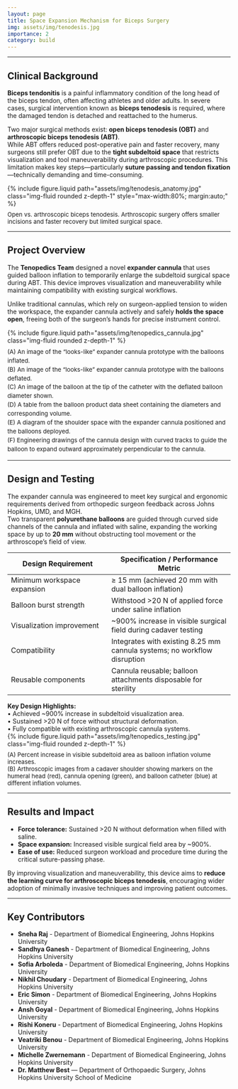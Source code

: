 ```yaml
---
layout: page
title: Space Expansion Mechanism for Biceps Surgery
img: assets/img/tenodesis.jpg
importance: 2
category: build
---
```

---
## Clinical Background

**Biceps tendonitis** is a painful inflammatory condition of the long head of the biceps tendon, often affecting athletes and older adults. In severe cases, surgical intervention known as **biceps tenodesis** is required, where the damaged tendon is detached and reattached to the humerus.  

Two major surgical methods exist: **open biceps tenodesis (OBT)** and **arthroscopic biceps tenodesis (ABT)**.  
While ABT offers reduced post-operative pain and faster recovery, many surgeons still prefer OBT due to the **tight subdeltoid space** that restricts visualization and tool maneuverability during arthroscopic procedures. This limitation makes key steps—particularly **suture passing and tendon fixation**—technically demanding and time-consuming.

<div class="row justify-content-center mt-4">
  <div class="col-sm-8 text-center">
    {% include figure.liquid 
      path="assets/img/tenodesis_anatomy.jpg"
      class="img-fluid rounded z-depth-1"
      style="max-width:80%; margin:auto;" 
    %}
    <div class="caption" style="font-size:0.95em; color:var(--global-text-color-light); margin-top:0.6em;">
      Open vs. arthroscopic biceps tenodesis. Arthroscopic surgery offers smaller incisions and faster recovery but limited surgical space.
    </div>
  </div>
</div>

---

## Project Overview

The **Tenopedics Team** designed a novel **expander cannula** that uses guided balloon inflation to temporarily enlarge the subdeltoid surgical space during ABT. This device improves visualization and maneuverability while maintaining compatibility with existing surgical workflows.

Unlike traditional cannulas, which rely on surgeon-applied tension to widen the workspace, the expander cannula actively and safely **holds the space open**, freeing both of the surgeon’s hands for precise instrument control.

<div class="row justify-content-center mt-4">
  <div class="col-sm-10 text-center">
    {% include figure.liquid 
      path="assets/img/tenopedics_cannula.jpg"
      class="img-fluid rounded z-depth-1"
    %}
    <div class="caption" style="font-size:0.95em; color:var(--global-text-color-light); margin-top:0.6em; line-height:1.5;">
      (A) An image of the “looks-like” expander cannula prototype with the balloons inflated.<br>
      (B) An image of the “looks-like” expander cannula prototype with the balloons deflated.<br>
      (C) An image of the balloon at the tip of the catheter with the deflated balloon diameter shown.<br>
      (D) A table from the balloon product data sheet containing the diameters and corresponding volume.<br>
      (E) A diagram of the shoulder space with the expander cannula positioned and the balloons deployed.<br>
      (F) Engineering drawings of the cannula design with curved tracks to guide the balloon to expand outward approximately perpendicular to the cannula.
    </div>
  </div>
</div>

---

## Design and Testing

The expander cannula was engineered to meet key surgical and ergonomic requirements derived from orthopedic surgeon feedback across Johns Hopkins, UMD, and MGH.  
Two transparent **polyurethane balloons** are guided through curved side channels of the cannula and inflated with saline, expanding the working space by up to **20 mm** without obstructing tool movement or the arthroscope’s field of view.

<div class="table-responsive mt-4 mb-4">
  <table class="table table-bordered accent-table">
    <thead>
      <tr>
        <th style="width:45%;">Design Requirement</th>
        <th style="width:55%;">Specification / Performance Metric</th>
      </tr>
    </thead>
    <tbody>
      <tr>
        <td>Minimum workspace expansion</td>
        <td>≥ 15 mm (achieved 20 mm with dual balloon inflation)</td>
      </tr>
      <tr>
        <td>Balloon burst strength</td>
        <td>Withstood >20 N of applied force under saline inflation</td>
      </tr>
      <tr>
        <td>Visualization improvement</td>
        <td>~900% increase in visible surgical field during cadaver testing</td>
      </tr>
      <tr>
        <td>Compatibility</td>
        <td>Integrates with existing 8.25 mm cannula systems; no workflow disruption</td>
      </tr>
      <tr>
        <td>Reusable components</td>
        <td>Cannula reusable; balloon attachments disposable for sterility</td>
      </tr>
    </tbody>
  </table>
</div>

<div class="highlight-box">
  <strong>Key Design Highlights:</strong><br>
  • Achieved ~900% increase in subdeltoid visualization area.<br>
  • Sustained >20 N of force without structural deformation.<br>
  • Fully compatible with existing arthroscopic cannula systems.
</div>

<div class="row justify-content-center mt-4">
  <div class="col-sm-10 text-center">
    {% include figure.liquid 
      path="assets/img/tenopedics_testing.jpg"
      class="img-fluid rounded z-depth-1"
    %}
    <div class="caption" style="font-size:0.95em; color:var(--global-text-color-light); margin-top:0.6em;">
      (A) Percent increase in visible subdeltoid area as balloon inflation volume increases. <br>
      (B) Arthroscopic images from a cadaver shoulder showing markers on the humeral head (red), cannula opening (green), and balloon catheter (blue) at different inflation volumes.
    </div>
  </div>
</div>

---

## Results and Impact

- **Force tolerance:** Sustained >20 N without deformation when filled with saline.  
- **Space expansion:** Increased visible surgical field area by ~900%.  
- **Ease of use:** Reduced surgeon workload and procedure time during the critical suture-passing phase.  

By improving visualization and maneuverability, this device aims to **reduce the learning curve for arthroscopic biceps tenodesis**, encouraging wider adoption of minimally invasive techniques and improving patient outcomes.

---

## Key Contributors

- **Sneha Raj** - Department of Biomedical Engineering, Johns Hopkins University
- **Sandhya Ganesh** - Department of Biomedical Engineering, Johns Hopkins University
- **Sofia Arboleda** - Department of Biomedical Engineering, Johns Hopkins University
- **Nikhil Choudary** - Department of Biomedical Engineering, Johns Hopkins University
- **Eric Simon** - Department of Biomedical Engineering, Johns Hopkins University
- **Ansh Goyal** - Department of Biomedical Engineering, Johns Hopkins University
- **Rishi Koneru** - Department of Biomedical Engineering, Johns Hopkins University
- **Veatriki Benou** - Department of Biomedical Engineering, Johns Hopkins University
- **Michelle Zwernemann** - Department of Biomedical Engineering, Johns Hopkins University
- **Dr. Matthew Best** — Department of Orthopaedic Surgery, Johns Hopkins University School of Medicine  
